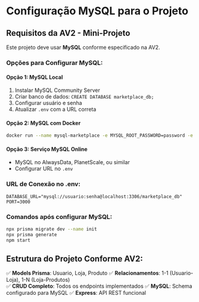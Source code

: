# Configuração MySQL para o Projeto

## Requisitos da AV2 - Mini-Projeto

Este projeto deve usar **MySQL** conforme especificado na AV2.

### Opções para Configurar MySQL:

#### Opção 1: MySQL Local
1. Instalar MySQL Community Server
2. Criar banco de dados: `CREATE DATABASE marketplace_db;`
3. Configurar usuário e senha
4. Atualizar `.env` com a URL correta

#### Opção 2: MySQL com Docker
```bash
docker run --name mysql-marketplace -e MYSQL_ROOT_PASSWORD=password -e MYSQL_DATABASE=marketplace_db -p 3306:3306 -d mysql:8.0
```

#### Opção 3: Serviço MySQL Online
- MySQL no AlwaysData, PlanetScale, ou similar
- Configurar URL no `.env`

### URL de Conexão no .env:
```
DATABASE_URL="mysql://usuario:senha@localhost:3306/marketplace_db"
PORT=3000
```

### Comandos após configurar MySQL:
```bash
npx prisma migrate dev --name init
npx prisma generate
npm start
```

## Estrutura do Projeto Conforme AV2:

✅ **Models Prisma**: Usuario, Loja, Produto
✅ **Relacionamentos**: 1-1 (Usuario-Loja), 1-N (Loja-Produtos)  
✅ **CRUD Completo**: Todos os endpoints implementados
✅ **MySQL**: Schema configurado para MySQL
✅ **Express**: API REST funcional